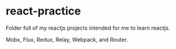 # react-practice

Folder full of my reactjs projects intended for me to learn reactjs.

Mobx, Flux, Redux, Relay, Webpack, and Router.

